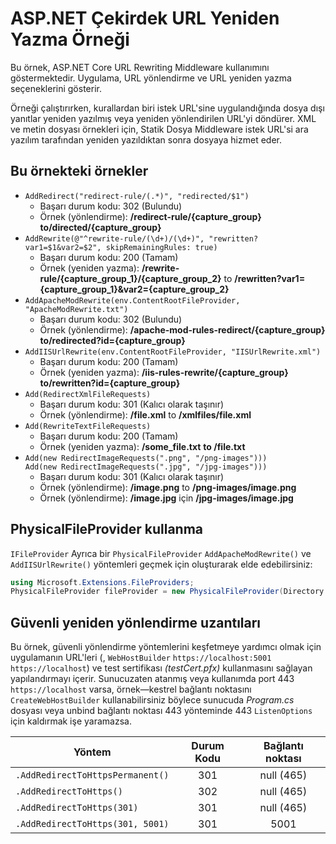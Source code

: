 # <a name="aspnet-core-url-rewriting-sample"></a>ASP.NET Çekirdek URL Yeniden Yazma Örneği

Bu örnek, ASP.NET Core URL Rewriting Middleware kullanımını göstermektedir. Uygulama, URL yönlendirme ve URL yeniden yazma seçeneklerini gösterir.

Örneği çalıştırırken, kurallardan biri istek URL'sine uygulandığında dosya dışı yanıtlar yeniden yazılmış veya yeniden yönlendirilen URL'yi döndürer. XML ve metin dosyası örnekleri için, Statik Dosya Middleware istek URL'si ara yazılım tarafından yeniden yazıldıktan sonra dosyaya hizmet eder.

## <a name="examples-in-this-sample"></a>Bu örnekteki örnekler

* `AddRedirect("redirect-rule/(.*)", "redirected/$1")`
  - Başarı durum kodu: 302 (Bulundu)
  - Örnek (yönlendirme): **/redirect-rule/{capture_group}** **to/directed/{capture_group}**
* `AddRewrite(@"^rewrite-rule/(\d+)/(\d+)", "rewritten?var1=$1&var2=$2", skipRemainingRules: true)`
  - Başarı durum kodu: 200 (Tamam)
  - Örnek (yeniden yazma): **/rewrite-rule/{capture_group_1}/{capture_group_2}** to **/rewritten?var1={capture_group_1}&var2={capture_group_2}**
* `AddApacheModRewrite(env.ContentRootFileProvider, "ApacheModRewrite.txt")`
  - Başarı durum kodu: 302 (Bulundu)
  - Örnek (yönlendirme): **/apache-mod-rules-redirect/{capture_group}** **to/redirected?id={capture_group}**
* `AddIISUrlRewrite(env.ContentRootFileProvider, "IISUrlRewrite.xml")`
  - Başarı durum kodu: 200 (Tamam)
  - Örnek (yeniden yazma): **/iis-rules-rewrite/{capture_group}** **to/rewritten?id={capture_group}**
* `Add(RedirectXmlFileRequests)`
  - Başarı durum kodu: 301 (Kalıcı olarak taşınır)
  - Örnek (yönlendirme): **/file.xml** to **/xmlfiles/file.xml**
* `Add(RewriteTextFileRequests)`
  - Başarı durum kodu: 200 (Tamam)
  - Örnek (yeniden yazma): **/some_file.txt** **to /file.txt**
* `Add(new RedirectImageRequests(".png", "/png-images")))`<br>`Add(new RedirectImageRequests(".jpg", "/jpg-images")))`
  - Başarı durum kodu: 301 (Kalıcı olarak taşınır)
  - Örnek (yönlendirme): **/image.png** to **/png-images/image.png**
  - Örnek (yönlendirme): **/image.jpg** için **/jpg-images/image.jpg**

## <a name="use-a-physicalfileprovider"></a>PhysicalFileProvider kullanma

`IFileProvider` Ayrıca bir `PhysicalFileProvider` `AddApacheModRewrite()` ve `AddIISUrlRewrite()` yöntemleri geçmek için oluşturarak elde edebilirsiniz:

```csharp
using Microsoft.Extensions.FileProviders;
PhysicalFileProvider fileProvider = new PhysicalFileProvider(Directory.GetCurrentDirectory());
```

## <a name="secure-redirection-extensions"></a>Güvenli yeniden yönlendirme uzantıları

Bu örnek, güvenli yönlendirme yöntemlerini keşfetmeye yardımcı olmak için uygulamanın URL'leri (, `WebHostBuilder` `https://localhost:5001` `https://localhost`) ve test sertifikası *(testCert.pfx)* kullanmasını sağlayan yapılandırmayı içerir. Sunucuzaten atanmış veya kullanımda port 443 `https://localhost` varsa, örnek&mdash;kestrel bağlantı noktasını `CreateWebHostBuilder` kullanabilirsiniz böylece sunucuda *Program.cs* dosyası veya unbind bağlantı noktası 443 yönteminde 443 `ListenOptions` için kaldırmak işe yaramazsa.

| Yöntem                           | Durum Kodu |    Bağlantı noktası    |
| -------------------------------- | :---------: | :--------: |
| `.AddRedirectToHttpsPermanent()` |     301     | null (465) |
| `.AddRedirectToHttps()`          |     302     | null (465) |
| `.AddRedirectToHttps(301)`       |     301     | null (465) |
| `.AddRedirectToHttps(301, 5001)` |     301     |    5001    |
